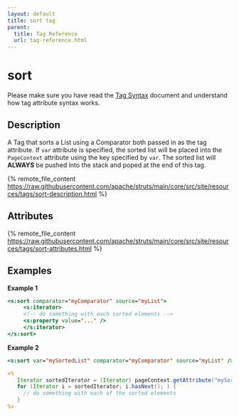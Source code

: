 ```yaml
---
layout: default
title: sort tag
parent:
  title: Tag Reference
  url: tag-reference.html
---
```


# sort

Please make sure you have read the [Tag Syntax](tag-syntax) document and understand how tag attribute syntax works.

## Description

A Tag that sorts a List using a Comparator both passed in as the tag attribute. If `var` attribute is specified,
the sorted list will be placed into the `PageContext` attribute using the key specified by `var`. The sorted list will 
**ALWAYS** be pushed into the stack and poped at the end of this tag.

{% remote_file_content https://raw.githubusercontent.com/apache/struts/main/core/src/site/resources/tags/sort-description.html %}

## Attributes

{% remote_file_content https://raw.githubusercontent.com/apache/struts/main/core/src/site/resources/tags/sort-attributes.html %}

## Examples

**Example 1**

```jsp
<s:sort comparator="myComparator" source="myList">
     <s:iterator>
     <!-- do something with each sorted elements -->
     <s:property value="..." />
     </s:iterator>
</s:sort>
```

**Example 2**

```jsp
<s:sort var="mySortedList" comparator="myComparator" source="myList" />

<%
   Iterator sortedIterator = (Iterator) pageContext.getAttribute("mySortedList");
   for (Iterator i = sortedIterator; i.hasNext(); ) {
     // do something with each of the sorted elements
   }
%>
```
